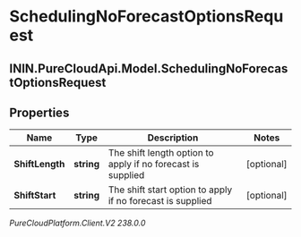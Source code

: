 # SchedulingNoForecastOptionsRequest

## ININ.PureCloudApi.Model.SchedulingNoForecastOptionsRequest

## Properties

|Name | Type | Description | Notes|
|------------ | ------------- | ------------- | -------------|
| **ShiftLength** | **string** | The shift length option to apply if no forecast is supplied | [optional] |
| **ShiftStart** | **string** | The shift start option to apply if no forecast is supplied | [optional] |



_PureCloudPlatform.Client.V2 238.0.0_
